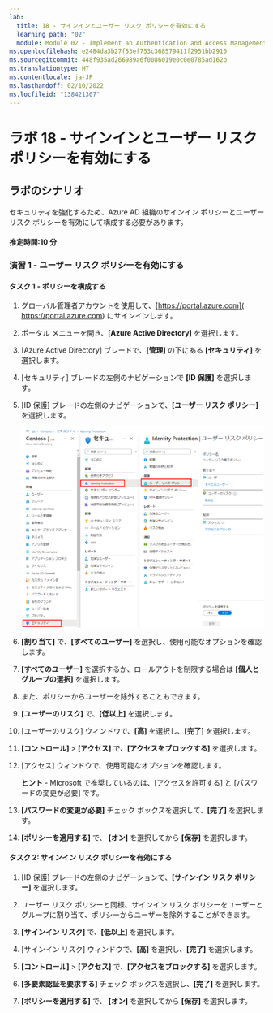 ```yaml
---
lab:
  title: 18 - サインインとユーザー リスク ポリシーを有効にする
  learning path: "02"
  module: Module 02 - Implement an Authentication and Access Management Solution
ms.openlocfilehash: e2484da3b27f53ef753c368579411f2951bb2910
ms.sourcegitcommit: 448f935ad266989a6f0086019e0c0e0785ad162b
ms.translationtype: HT
ms.contentlocale: ja-JP
ms.lasthandoff: 02/10/2022
ms.locfileid: "138421307"
---
```

# <a name="lab-18---enable-sign-in-and-user-risk-policies"></a>ラボ 18 - サインインとユーザー リスク ポリシーを有効にする

## <a name="lab-scenario"></a>ラボのシナリオ

セキュリティを強化するため、Azure AD 組織のサインイン ポリシーとユーザー リスク ポリシーを有効にして構成する必要があります。

#### <a name="estimated-time-10-minutes"></a>推定時間:10 分

### <a name="exercise-1---enable-user-risk-policy"></a>演習 1 - ユーザー リスク ポリシーを有効にする

#### <a name="task-1---configure-the-policy"></a>タスク 1 - ポリシーを構成する

1. グローバル管理者アカウントを使用して、[https://portal.azure.com]( https://portal.azure.com) にサインインします。

2. ポータル メニューを開き、**[Azure Active Directory]** を選択します。

3. [Azure Active Directory] ブレードで、**[管理]** の下にある **[セキュリティ]** を選択します。

4. [セキュリティ] ブレードの左側のナビゲーションで **[ID 保護]** を選択します。

5. [ID 保護] ブレードの左側のナビゲーションで、**[ユーザー リスク ポリシー]** を選択します。

    ![[ユーザー リスク ポリシー] ページと強調表示された参照パスを表示する画面イメージ](./media/lp2-mod4-browse-to-identity-protection.png)

6. **[割り当て]** で、**[すべてのユーザー]** を選択し、使用可能なオプションを確認します。

7. **[すべてのユーザー]** を選択するか、ロールアウトを制限する場合は **[個人と グループの選択]** を選択します。

8. また、ポリシーからユーザーを除外することもできます。

9. **[ユーザーのリスク]** で、**[低以上]** を選択します。

10. [ユーザーのリスク] ウィンドウで、**[高]** を選択し、**[完了]** を選択します。

11. **[コントロール]** > **[アクセス]** で、**[アクセスをブロックする]** を選択します。

12. [アクセス] ウィンドウで、使用可能なオプションを確認します。

    **ヒント** - Microsoft で推奨しているのは、[アクセスを許可する] と [パスワードの変更が必要] です。

13. **[パスワードの変更が必要]** チェック ボックスを選択して、**[完了]** を選択します。

14. **[ポリシーを適用する]** で、 **[オン]** を選択してから **[保存]** を選択します。

#### <a name="task-2---enable-sign-in-risk-policy"></a>タスク 2: サインイン リスク ポリシーを有効にする

1. [ID 保護] ブレードの左側のナビゲーションで、**[サインイン リスク ポリシー]** を選択します。

2. ユーザー リスク ポリシーと同様、サインイン リスク ポリシーをユーザーとグループに割り当て、ポリシーからユーザーを除外することができます。

3. **[サインイン リスク]** で、**[低以上]** を選択します。

4. [サインイン リスク] ウィンドウで、**[高]** を選択し、**[完了]** を選択します。

5. **[コントロール]** > **[アクセス]** で、**[アクセスをブロックする]** を選択します。

6. **[多要素認証を要求する]** チェック ボックスを選択し、**[完了]** を選択します。

7. **[ポリシーを適用する]** で、 **[オン]** を選択してから **[保存]** を選択します。
